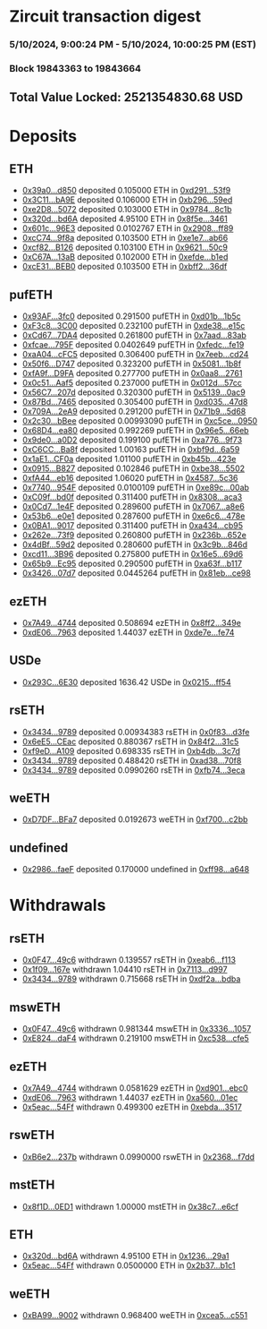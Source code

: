 # Zircuit transaction digest
### 5/10/2024, 9:00:24 PM - 5/10/2024, 10:00:25 PM (EST)
### Block 19843363 to 19843664

## Total Value Locked: 2521354830.68 USD

# Deposits
## ETH
- [0x39a0...d850](https://etherscan.io/address/0x39a054FeE0D25f71AB81b4e0f20143Deb0e1d850) deposited 0.105000 ETH in [0xd291...53f9](https://etherscan.io/tx/0x39a054FeE0D25f71AB81b4e0f20143Deb0e1d850)
- [0x3C11...bA9E](https://etherscan.io/address/0x3C1109c1F7A1b368D051CAd2062194C3DcbdbA9E) deposited 0.106000 ETH in [0xb296...59ed](https://etherscan.io/tx/0x3C1109c1F7A1b368D051CAd2062194C3DcbdbA9E)
- [0xe2D8...5072](https://etherscan.io/address/0xe2D8a241aaD335051B7bb50E558FD6373F4d5072) deposited 0.103000 ETH in [0x9784...8c1b](https://etherscan.io/tx/0xe2D8a241aaD335051B7bb50E558FD6373F4d5072)
- [0x320d...bd6A](https://etherscan.io/address/0x320d81C3DF98DAbdA39585198107122449E3bd6A) deposited 4.95100 ETH in [0x8f5e...3461](https://etherscan.io/tx/0x320d81C3DF98DAbdA39585198107122449E3bd6A)
- [0x601c...96E3](https://etherscan.io/address/0x601c68aDff64Fd8C3142C589e2c4647f11c296E3) deposited 0.0102767 ETH in [0x2908...ff89](https://etherscan.io/tx/0x601c68aDff64Fd8C3142C589e2c4647f11c296E3)
- [0xcC74...9f8a](https://etherscan.io/address/0xcC74BDca4f467383392f4A641c8c2CD47bCc9f8a) deposited 0.103500 ETH in [0xe1e7...ab66](https://etherscan.io/tx/0xcC74BDca4f467383392f4A641c8c2CD47bCc9f8a)
- [0xcf82...B126](https://etherscan.io/address/0xcf827B30031f496A544bcA7611182BEAcc27B126) deposited 0.103100 ETH in [0x9621...50c9](https://etherscan.io/tx/0xcf827B30031f496A544bcA7611182BEAcc27B126)
- [0xC67A...13aB](https://etherscan.io/address/0xC67A12c74F72AA5E5597B5F9940dE425D01913aB) deposited 0.102000 ETH in [0xefde...b1ed](https://etherscan.io/tx/0xC67A12c74F72AA5E5597B5F9940dE425D01913aB)
- [0xcE31...BEB0](https://etherscan.io/address/0xcE31f816bdb5D282746E2Ca9fFf4FAFf5284BEB0) deposited 0.103500 ETH in [0xbff2...36df](https://etherscan.io/tx/0xcE31f816bdb5D282746E2Ca9fFf4FAFf5284BEB0)
## pufETH
- [0x93AF...3fc0](https://etherscan.io/address/0x93AF8F40fd7f2201F9Db239973D5749170983fc0) deposited 0.291500 pufETH in [0xd01b...1b5c](https://etherscan.io/tx/0x93AF8F40fd7f2201F9Db239973D5749170983fc0)
- [0xF3c8...3C00](https://etherscan.io/address/0xF3c823907F5CB767Ec8D94E011508dECB2343C00) deposited 0.232100 pufETH in [0xde38...e15c](https://etherscan.io/tx/0xF3c823907F5CB767Ec8D94E011508dECB2343C00)
- [0xCd67...7DA4](https://etherscan.io/address/0xCd67ab528F7E5D6BaE0E8F091556E03B028a7DA4) deposited 0.261800 pufETH in [0x7aad...83ab](https://etherscan.io/tx/0xCd67ab528F7E5D6BaE0E8F091556E03B028a7DA4)
- [0xfcae...795F](https://etherscan.io/address/0xfcae9501dF8C06870B3367c3098A3d71cAA3795F) deposited 0.0402649 pufETH in [0xfedc...fe19](https://etherscan.io/tx/0xfcae9501dF8C06870B3367c3098A3d71cAA3795F)
- [0xaA04...cFC5](https://etherscan.io/address/0xaA040dA354aF6777BC1DEFBbb9c748FceCCCcFC5) deposited 0.306400 pufETH in [0x7eeb...cd24](https://etherscan.io/tx/0xaA040dA354aF6777BC1DEFBbb9c748FceCCCcFC5)
- [0x50f6...D747](https://etherscan.io/address/0x50f64cd869Eb179366Ba1347145cd8Bbf77bD747) deposited 0.323200 pufETH in [0x5081...1b8f](https://etherscan.io/tx/0x50f64cd869Eb179366Ba1347145cd8Bbf77bD747)
- [0xfA9f...D9FA](https://etherscan.io/address/0xfA9fa3787fEC32007F1BC26A064Fb0E1A5b1D9FA) deposited 0.277700 pufETH in [0x0aa8...2761](https://etherscan.io/tx/0xfA9fa3787fEC32007F1BC26A064Fb0E1A5b1D9FA)
- [0x0c51...Aaf5](https://etherscan.io/address/0x0c518909B28A2C4365F007B48eC610D99071Aaf5) deposited 0.237000 pufETH in [0x012d...57cc](https://etherscan.io/tx/0x0c518909B28A2C4365F007B48eC610D99071Aaf5)
- [0x56C7...207d](https://etherscan.io/address/0x56C7e15134008804143DEEF183059fE4F18b207d) deposited 0.320300 pufETH in [0x5139...0ac9](https://etherscan.io/tx/0x56C7e15134008804143DEEF183059fE4F18b207d)
- [0x87Bd...7465](https://etherscan.io/address/0x87Bd992dEd1EC87e46363a995c39b560c4Ce7465) deposited 0.305400 pufETH in [0xd035...47d8](https://etherscan.io/tx/0x87Bd992dEd1EC87e46363a995c39b560c4Ce7465)
- [0x709A...2eA9](https://etherscan.io/address/0x709Ab943ffEe39Dd7C8ebA70D81e096C6cD02eA9) deposited 0.291200 pufETH in [0x71b9...5d68](https://etherscan.io/tx/0x709Ab943ffEe39Dd7C8ebA70D81e096C6cD02eA9)
- [0x2c30...bBee](https://etherscan.io/address/0x2c30fC84e0Ee70F172BD3bbCD4d0d62373FFbBee) deposited 0.00993090 pufETH in [0xc5ce...0950](https://etherscan.io/tx/0x2c30fC84e0Ee70F172BD3bbCD4d0d62373FFbBee)
- [0x68D4...ea80](https://etherscan.io/address/0x68D44c72B84Dc5Cd79Fbb51F817B6D07cBbEea80) deposited 0.992269 pufETH in [0x96e5...66eb](https://etherscan.io/tx/0x68D44c72B84Dc5Cd79Fbb51F817B6D07cBbEea80)
- [0x9de0...a0D2](https://etherscan.io/address/0x9de0bBB3D6401C70c105E985124bb2c0D91ca0D2) deposited 0.199100 pufETH in [0xa776...9f73](https://etherscan.io/tx/0x9de0bBB3D6401C70c105E985124bb2c0D91ca0D2)
- [0xC6CC...Ba8f](https://etherscan.io/address/0xC6CC99548a990cb52bD076F11340c7AC299EBa8f) deposited 1.00163 pufETH in [0xbf9d...6a59](https://etherscan.io/tx/0xC6CC99548a990cb52bD076F11340c7AC299EBa8f)
- [0x1aE1...CF0a](https://etherscan.io/address/0x1aE19f33D891400F929A86fB3fB94362f49ACF0a) deposited 1.01100 pufETH in [0xb45b...423e](https://etherscan.io/tx/0x1aE19f33D891400F929A86fB3fB94362f49ACF0a)
- [0x0915...B827](https://etherscan.io/address/0x09153b1Db566905F6969559FDD4ECC3E529CB827) deposited 0.102846 pufETH in [0xbe38...5502](https://etherscan.io/tx/0x09153b1Db566905F6969559FDD4ECC3E529CB827)
- [0xfA44...eb16](https://etherscan.io/address/0xfA44f1d0161db81Bf93EF5446c69642CA5E7eb16) deposited 1.06020 pufETH in [0x4587...5c36](https://etherscan.io/tx/0xfA44f1d0161db81Bf93EF5446c69642CA5E7eb16)
- [0x7740...954F](https://etherscan.io/address/0x7740e06dB7ADdF697eDfAFB405E0aAC2B552954F) deposited 0.0100109 pufETH in [0xe89c...00ab](https://etherscan.io/tx/0x7740e06dB7ADdF697eDfAFB405E0aAC2B552954F)
- [0xC09f...bd0f](https://etherscan.io/address/0xC09fdc73C194E0591192fBC045DADf8EA6adbd0f) deposited 0.311400 pufETH in [0x8308...aca3](https://etherscan.io/tx/0xC09fdc73C194E0591192fBC045DADf8EA6adbd0f)
- [0x0Cd7...1e4F](https://etherscan.io/address/0x0Cd77Bdd8d5414eBBeCd84F6366faacD925A1e4F) deposited 0.289600 pufETH in [0x7067...a8e6](https://etherscan.io/tx/0x0Cd77Bdd8d5414eBBeCd84F6366faacD925A1e4F)
- [0x53b6...e0e1](https://etherscan.io/address/0x53b636aeF3218433408821CD5b6232572cD0e0e1) deposited 0.287600 pufETH in [0xe6c6...478e](https://etherscan.io/tx/0x53b636aeF3218433408821CD5b6232572cD0e0e1)
- [0x0BA1...9017](https://etherscan.io/address/0x0BA13c7b972A908A7e9d528e284b3697fe659017) deposited 0.311400 pufETH in [0xa434...cb95](https://etherscan.io/tx/0x0BA13c7b972A908A7e9d528e284b3697fe659017)
- [0x262e...73f9](https://etherscan.io/address/0x262ef3798EcFF6F2af85767d08deb0b4eC5573f9) deposited 0.260800 pufETH in [0x236b...652e](https://etherscan.io/tx/0x262ef3798EcFF6F2af85767d08deb0b4eC5573f9)
- [0x4dBf...59d2](https://etherscan.io/address/0x4dBf988B9f51591187c4B194B729b1a76f5959d2) deposited 0.280600 pufETH in [0x3c9b...846d](https://etherscan.io/tx/0x4dBf988B9f51591187c4B194B729b1a76f5959d2)
- [0xcd11...3B96](https://etherscan.io/address/0xcd11Cb2dFC8b8f5DA70A52Ebfaa671ed83053B96) deposited 0.275800 pufETH in [0x16e5...69d6](https://etherscan.io/tx/0xcd11Cb2dFC8b8f5DA70A52Ebfaa671ed83053B96)
- [0x65b9...Ec95](https://etherscan.io/address/0x65b9c6842d35Ee437Bd693A4c146a0Db059BEc95) deposited 0.290500 pufETH in [0xa63f...b117](https://etherscan.io/tx/0x65b9c6842d35Ee437Bd693A4c146a0Db059BEc95)
- [0x3426...07d7](https://etherscan.io/address/0x3426648b4cCCb33A7dF81D69993b71EF5e7207d7) deposited 0.0445264 pufETH in [0x81eb...ce98](https://etherscan.io/tx/0x3426648b4cCCb33A7dF81D69993b71EF5e7207d7)
## ezETH
- [0x7A49...4744](https://etherscan.io/address/0x7A493Be5c2ce014cD049Bf178a1ac0Db1B434744) deposited 0.508694 ezETH in [0x8ff2...349e](https://etherscan.io/tx/0x7A493Be5c2ce014cD049Bf178a1ac0Db1B434744)
- [0xdE06...7963](https://etherscan.io/address/0xdE064b5EE4a1368f84005021DDc53fD7B6917963) deposited 1.44037 ezETH in [0xde7e...fe74](https://etherscan.io/tx/0xdE064b5EE4a1368f84005021DDc53fD7B6917963)
## USDe
- [0x293C...6E30](https://etherscan.io/address/0x293C6937D8D82e05B01335F7B33FBA0c8e256E30) deposited 1636.42 USDe in [0x0215...ff54](https://etherscan.io/tx/0x293C6937D8D82e05B01335F7B33FBA0c8e256E30)
## rsETH
- [0x3434...9789](https://etherscan.io/address/0x34349c5569e7B846c3558961552D2202760A9789) deposited 0.00934383 rsETH in [0x0f83...d3fe](https://etherscan.io/tx/0x34349c5569e7B846c3558961552D2202760A9789)
- [0x6eE5...CEac](https://etherscan.io/address/0x6eE54421e500770F266aa272ACd15cfcb907CEac) deposited 0.880367 rsETH in [0x84f2...31c5](https://etherscan.io/tx/0x6eE54421e500770F266aa272ACd15cfcb907CEac)
- [0xf9eD...A109](https://etherscan.io/address/0xf9eD4407D8f12e11192a74c382735b704bdCA109) deposited 0.698335 rsETH in [0xb4db...3c7d](https://etherscan.io/tx/0xf9eD4407D8f12e11192a74c382735b704bdCA109)
- [0x3434...9789](https://etherscan.io/address/0x34349c5569e7B846c3558961552D2202760A9789) deposited 0.488420 rsETH in [0xad38...70f8](https://etherscan.io/tx/0x34349c5569e7B846c3558961552D2202760A9789)
- [0x3434...9789](https://etherscan.io/address/0x34349c5569e7B846c3558961552D2202760A9789) deposited 0.0990260 rsETH in [0xfb74...3eca](https://etherscan.io/tx/0x34349c5569e7B846c3558961552D2202760A9789)
## weETH
- [0xD7DF...BFa7](https://etherscan.io/address/0xD7DF7E085214743530afF339aFC420c7c720BFa7) deposited 0.0192673 weETH in [0xf700...c2bb](https://etherscan.io/tx/0xD7DF7E085214743530afF339aFC420c7c720BFa7)
## undefined
- [0x2986...faeF](https://etherscan.io/address/0x29862B9B4ED9Ed5FCE085DD8418BfF861b58faeF) deposited 0.170000 undefined in [0xff98...a648](https://etherscan.io/tx/0x29862B9B4ED9Ed5FCE085DD8418BfF861b58faeF)
# Withdrawals
## rsETH
- [0x0F47...49c6](https://etherscan.io/address/0x0F476f28479A24e7A1917123be0B5434095849c6) withdrawn 0.139557 rsETH in [0xeab6...f113](https://etherscan.io/tx/0x0F476f28479A24e7A1917123be0B5434095849c6)
- [0x1f09...167e](https://etherscan.io/address/0x1f095348148817113EB3771100Dc41a21d87167e) withdrawn 1.04410 rsETH in [0x7113...d997](https://etherscan.io/tx/0x1f095348148817113EB3771100Dc41a21d87167e)
- [0x3434...9789](https://etherscan.io/address/0x34349c5569e7B846c3558961552D2202760A9789) withdrawn 0.715668 rsETH in [0xdf2a...bdba](https://etherscan.io/tx/0x34349c5569e7B846c3558961552D2202760A9789)
## mswETH
- [0x0F47...49c6](https://etherscan.io/address/0x0F476f28479A24e7A1917123be0B5434095849c6) withdrawn 0.981344 mswETH in [0x3336...1057](https://etherscan.io/tx/0x0F476f28479A24e7A1917123be0B5434095849c6)
- [0xE824...daF4](https://etherscan.io/address/0xE824eD915e430C126E5A6bBd7bc025D5BbC0daF4) withdrawn 0.219100 mswETH in [0xc538...cfe5](https://etherscan.io/tx/0xE824eD915e430C126E5A6bBd7bc025D5BbC0daF4)
## ezETH
- [0x7A49...4744](https://etherscan.io/address/0x7A493Be5c2ce014cD049Bf178a1ac0Db1B434744) withdrawn 0.0581629 ezETH in [0xd901...ebc0](https://etherscan.io/tx/0x7A493Be5c2ce014cD049Bf178a1ac0Db1B434744)
- [0xdE06...7963](https://etherscan.io/address/0xdE064b5EE4a1368f84005021DDc53fD7B6917963) withdrawn 1.44037 ezETH in [0xa560...01ec](https://etherscan.io/tx/0xdE064b5EE4a1368f84005021DDc53fD7B6917963)
- [0x5eac...54Ff](https://etherscan.io/address/0x5eac16c511e697F963A16109Ca78f912C91B54Ff) withdrawn 0.499300 ezETH in [0xebda...3517](https://etherscan.io/tx/0x5eac16c511e697F963A16109Ca78f912C91B54Ff)
## rswETH
- [0xB6e2...237b](https://etherscan.io/address/0xB6e24277208E0b80B9276e68Bc3fbEc02bBC237b) withdrawn 0.0990000 rswETH in [0x2368...f7dd](https://etherscan.io/tx/0xB6e24277208E0b80B9276e68Bc3fbEc02bBC237b)
## mstETH
- [0x8f1D...0ED1](https://etherscan.io/address/0x8f1DD570d818a688343d3a4FA0AdbaC2d6500ED1) withdrawn 1.00000 mstETH in [0x38c7...e6cf](https://etherscan.io/tx/0x8f1DD570d818a688343d3a4FA0AdbaC2d6500ED1)
## ETH
- [0x320d...bd6A](https://etherscan.io/address/0x320d81C3DF98DAbdA39585198107122449E3bd6A) withdrawn 4.95100 ETH in [0x1236...29a1](https://etherscan.io/tx/0x320d81C3DF98DAbdA39585198107122449E3bd6A)
- [0x5eac...54Ff](https://etherscan.io/address/0x5eac16c511e697F963A16109Ca78f912C91B54Ff) withdrawn 0.0500000 ETH in [0x2b37...b1c1](https://etherscan.io/tx/0x5eac16c511e697F963A16109Ca78f912C91B54Ff)
## weETH
- [0xBA99...9002](https://etherscan.io/address/0xBA99FE946Bf0C576F4cA97bd01956FAaAA4D9002) withdrawn 0.968400 weETH in [0xcea5...c551](https://etherscan.io/tx/0xBA99FE946Bf0C576F4cA97bd01956FAaAA4D9002)
